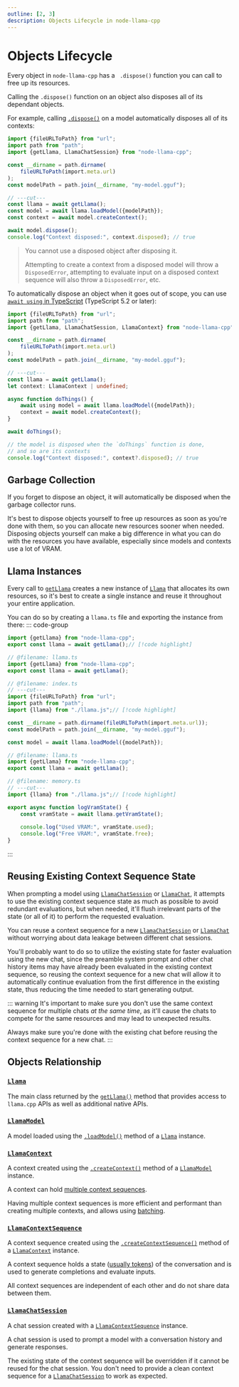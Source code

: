 ```yaml
---
outline: [2, 3]
description: Objects Lifecycle in node-llama-cpp
---
```

# Objects Lifecycle
Every object in `node-llama-cpp` has a ` .dispose()` function you can call to free up its resources.

Calling the `.dispose()` function on an object also disposes all of its dependant objects.

For example, calling [`.dispose()`](../api/classes/LlamaModel.md#dispose) on a model automatically disposes all of its contexts:
```typescript
import {fileURLToPath} from "url";
import path from "path";
import {getLlama, LlamaChatSession} from "node-llama-cpp";

const __dirname = path.dirname(
    fileURLToPath(import.meta.url)
);
const modelPath = path.join(__dirname, "my-model.gguf");

// ---cut---
const llama = await getLlama();
const model = await llama.loadModel({modelPath});
const context = await model.createContext();

await model.dispose();
console.log("Context disposed:", context.disposed); // true
```
> You cannot use a disposed object after disposing it.
> 
> Attempting to create a context from a disposed model will throw a `DisposedError`,
> attempting to evaluate input on a disposed context sequence will also throw a `DisposedError`, etc.

To automatically dispose an object when it goes out of scope, you can use [`await using` in TypeScript](https://devblogs.microsoft.com/typescript/announcing-typescript-5-2/#using-declarations-and-explicit-resource-management) (TypeScript 5.2 or later):

```typescript
import {fileURLToPath} from "url";
import path from "path";
import {getLlama, LlamaChatSession, LlamaContext} from "node-llama-cpp";

const __dirname = path.dirname(
    fileURLToPath(import.meta.url)
);
const modelPath = path.join(__dirname, "my-model.gguf");

// ---cut---
const llama = await getLlama();
let context: LlamaContext | undefined;

async function doThings() {
    await using model = await llama.loadModel({modelPath});
    context = await model.createContext();
}

await doThings();

// the model is disposed when the `doThings` function is done,
// and so are its contexts
console.log("Context disposed:", context?.disposed); // true
```

## Garbage Collection
If you forget to dispose an object, it will automatically be disposed when the garbage collector runs.

It's best to dispose objects yourself to free up resources as soon as you're done with them, so you can allocate new resources sooner when needed.
Disposing objects yourself can make a big difference in what you can do with the resources you have available, especially since models and contexts use a lot of VRAM.

## Llama Instances
Every call to [`getLlama`](../api/functions/getLlama.md) creates a new instance of [`Llama`](../api/classes/Llama.md) that allocates its own resources,
so it's best to create a single instance and reuse it throughout your entire application.

You can do so by creating a `llama.ts` file and exporting the instance from there:
::: code-group
```typescript [<code>llama.ts</code>]
import {getLlama} from "node-llama-cpp";
export const llama = await getLlama();// [!code highlight]
```
```typescript [<code>index.ts</code>]
// @filename: llama.ts
import {getLlama} from "node-llama-cpp";
export const llama = await getLlama();

// @filename: index.ts
// ---cut---
import {fileURLToPath} from "url";
import path from "path";
import {llama} from "./llama.js";// [!code highlight]

const __dirname = path.dirname(fileURLToPath(import.meta.url));
const modelPath = path.join(__dirname, "my-model.gguf");

const model = await llama.loadModel({modelPath});
```
```typescript [<code>vram.ts</code>]
// @filename: llama.ts
import {getLlama} from "node-llama-cpp";
export const llama = await getLlama();

// @filename: memory.ts
// ---cut---
import {llama} from "./llama.js";// [!code highlight]

export async function logVramState() {
    const vramState = await llama.getVramState();
    
    console.log("Used VRAM:", vramState.used);
    console.log("Free VRAM:", vramState.free);
}
```
:::

## Reusing Existing Context Sequence State
When prompting a model using [`LlamaChatSession`](../api/classes/LlamaChatSession.md) or [`LlamaChat`](../api/classes/LlamaChat.md),
it attempts to use the existing context sequence state as much as possible to avoid redundant evaluations,
but when needed, it'll flush irrelevant parts of the state (or all of it) to perform the requested evaluation.

You can reuse a context sequence for a new [`LlamaChatSession`](../api/classes/LlamaChatSession.md) or [`LlamaChat`](../api/classes/LlamaChat.md)
without worrying about data leakage between different chat sessions.

You'll probably want to do so to utilize the existing state for faster evaluation using the new chat,
since the preamble system prompt and other chat history items may have already been evaluated in the existing context sequence,
so reusing the context sequence for a new chat will allow it to automatically continue evaluation from the first difference in the existing state,
thus reducing the time needed to start generating output.

::: warning
It's important to make sure you don't use the same context sequence for multiple chats _at the same time_,
as it'll cause the chats to compete for the same resources and may lead to unexpected results.

Always make sure you're done with the existing chat before reusing the context sequence for a new chat.
:::

## Objects Relationship
### [`Llama`](../api/classes/Llama.md)
The main class returned by the [`getLlama()`](../api/functions/getLlama.md) method that provides access to `llama.cpp` APIs as well as additional native APIs.

### [`LlamaModel`](../api/classes/LlamaModel.md)
A model loaded using the [`.loadModel()`](../api/classes/Llama.md#loadmodel) method of a [`Llama`](../api/classes/Llama.md) instance.

### [`LlamaContext`](../api/classes/LlamaContext.md)
A context created using the [`.createContext()`](../api/classes/LlamaModel.md#createcontext) method of a [`LlamaModel`](../api/classes/LlamaModel.md) instance.

A context can hold [multiple context sequences](./batching.md).

Having multiple context sequences is more efficient and performant than creating multiple contexts, and allows using [batching](./batching.md).

### [`LlamaContextSequence`](../api/classes/LlamaContextSequence.md)
A context sequence created using the [`.createContextSequence()`](../api/classes/LlamaContext.md#createcontextsequence) method of a [`LlamaContext`](../api/classes/LlamaContext.md) instance.

A context sequence holds a state ([usually tokens](../api/classes/LlamaContextSequence.md#contexttokens)) of the conversation and is used to generate completions and evaluate inputs.

All context sequences are independent of each other and do not share data between them.

### [`LlamaChatSession`](../api/classes/LlamaChatSession.md)
A chat session created with a [`LlamaContextSequence`](../api/classes/LlamaContextSequence.md) instance.

A chat session is used to prompt a model with a conversation history and generate responses.

The existing state of the context sequence will be overridden if it cannot be reused for the chat session.
You don't need to provide a clean context sequence for a [`LlamaChatSession`](../api/classes/LlamaChatSession.md) to work as expected.
